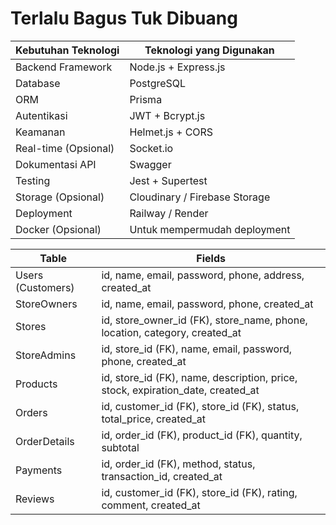# Terlalu Bagus Tuk Dibuang 
| Kebutuhan Teknologi      | Teknologi yang Digunakan             |
| ------------------------ | ------------------------------------- |
| Backend Framework        | Node.js + Express.js                  |
| Database                 | PostgreSQL                            |
| ORM                      | Prisma                                |
| Autentikasi              | JWT + Bcrypt.js                       |
| Keamanan                 | Helmet.js + CORS                      |
| Real-time (Opsional)     | Socket.io                             |
| Dokumentasi API          | Swagger                               |
| Testing                  | Jest + Supertest                      |
| Storage (Opsional)       | Cloudinary / Firebase Storage         |
| Deployment               | Railway / Render                      |
| Docker (Opsional)        | Untuk mempermudah deployment          |

| Table          | Fields                                                                    |
|----------------|---------------------------------------------------------------------------|
| Users (Customers) | id, name, email, password, phone, address, created_at                  |
| StoreOwners     | id, name, email, password, phone, created_at                             |
| Stores          | id, store_owner_id (FK), store_name, phone, location, category, created_at |
| StoreAdmins     | id, store_id (FK), name, email, password, phone, created_at              |
| Products        | id, store_id (FK), name, description, price, stock, expiration_date, created_at |
| Orders          | id, customer_id (FK), store_id (FK), status, total_price, created_at    |
| OrderDetails    | id, order_id (FK), product_id (FK), quantity, subtotal                    |
| Payments        | id, order_id (FK), method, status, transaction_id, created_at            |
| Reviews         | id, customer_id (FK), store_id (FK), rating, comment, created_at         |